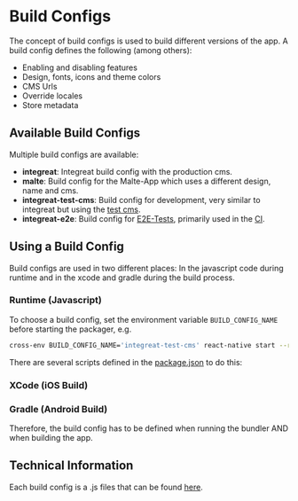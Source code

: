 # Build Configs

The concept of build configs is used to build different versions of the app. A build config defines the following (among others):
* Enabling and disabling features
* Design, fonts, icons and theme colors
* CMS Urls
* Override locales
* Store metadata

## Available Build Configs

Multiple build configs are available:
* **integreat**: Integreat build config with the production cms.
* **malte**: Build config for the Malte-App which uses a different design, name and cms.
* **integreat-test-cms**: Build config for development, very similar to integreat but using the [test cms](technical-documentation.md#test-cms).
* **integreat-e2e**: Build config for [E2E-Tests](e2e-testing.md), primarily used in the [CI](cicd.md).

## Using a Build Config

Build configs are used in two different places: In the javascript code during runtime and in the xcode and gradle during the build process.

### Runtime (Javascript)

To choose a build config, set the environment variable `BUILD_CONFIG_NAME` before starting the packager, e.g.
```bash
cross-env BUILD_CONFIG_NAME='integreat-test-cms' react-native start --reset-cache
```

There are several scripts defined in the [package.json](../package.json) to do this:

### XCode (iOS Build)

### Gradle (Android Build)


Therefore, the build config has to be defined when running the bundler AND when building the app.

## Technical Information

Each build config is a .js files that can be found [here](../build-configs/configs).
